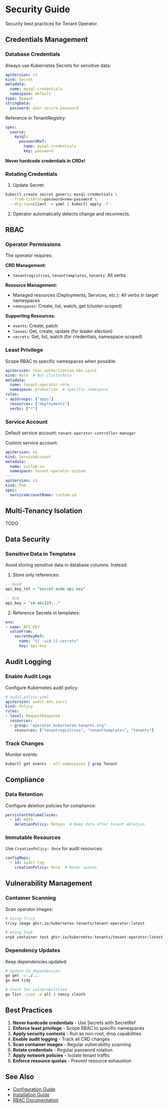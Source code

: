 # Security Guide

Security best practices for Tenant Operator.

## Credentials Management

### Database Credentials

Always use Kubernetes Secrets for sensitive data:

```yaml
apiVersion: v1
kind: Secret
metadata:
  name: mysql-credentials
  namespace: default
type: Opaque
stringData:
  password: your-secure-password
```

Reference in TenantRegistry:

```yaml
spec:
  source:
    mysql:
      passwordRef:
        name: mysql-credentials
        key: password
```

**Never hardcode credentials in CRDs!**

### Rotating Credentials

1. Update Secret:
```bash
kubectl create secret generic mysql-credentials \
  --from-literal=password=new-password \
  --dry-run=client -o yaml | kubectl apply -f -
```

2. Operator automatically detects change and reconnects.

## RBAC

### Operator Permissions

The operator requires:

**CRD Management:**
- `tenantregistries`, `tenanttemplates`, `tenants`: All verbs

**Resource Management:**
- Managed resources (Deployments, Services, etc.): All verbs in target namespaces
- `namespaces`: Create, list, watch, get (cluster-scoped)

**Supporting Resources:**
- `events`: Create, patch
- `leases`: Get, create, update (for leader election)
- `secrets`: Get, list, watch (for credentials, namespace-scoped)

### Least Privilege

Scope RBAC to specific namespaces when possible:

```yaml
apiVersion: rbac.authorization.k8s.io/v1
kind: Role  # Not ClusterRole
metadata:
  name: tenant-operator-role
  namespace: production  # Specific namespace
rules:
- apiGroups: ["apps"]
  resources: ["deployments"]
  verbs: ["*"]
```

### Service Account

Default service account: `tenant-operator-controller-manager`

Custom service account:

```yaml
apiVersion: v1
kind: ServiceAccount
metadata:
  name: custom-sa
  namespace: tenant-operator-system
---
apiVersion: v1
kind: Pod
spec:
  serviceAccountName: custom-sa
```

## Multi-Tenancy Isolation

TODO

## Data Security

### Sensitive Data in Templates

Avoid storing sensitive data in database columns. Instead:

1. Store only references:
```sql
-- Good
api_key_ref = "secret-acme-api-key"

-- Bad
api_key = "sk-abc123..."
```

2. Reference Secrets in templates:
```yaml
env:
- name: API_KEY
  valueFrom:
    secretKeyRef:
      name: "{{ .uid }}-secrets"
      key: api-key
```

## Audit Logging

### Enable Audit Logs

Configure Kubernetes audit policy:

```yaml
# audit-policy.yaml
apiVersion: audit.k8s.io/v1
kind: Policy
rules:
- level: RequestResponse
  resources:
  - group: "operator.kubernetes-tenants.org"
    resources: ["tenantregistries", "tenanttemplates", "tenants"]
```

### Track Changes

Monitor events:

```bash
kubectl get events --all-namespaces | grep Tenant
```

## Compliance

### Data Retention

Configure deletion policies for compliance:

```yaml
persistentVolumeClaims:
  - id: data
    deletionPolicy: Retain  # Keep data after tenant deletion
```

### Immutable Resources

Use `CreationPolicy: Once` for audit resources:

```yaml
configMaps:
  - id: audit-log
    creationPolicy: Once  # Never update
```

## Vulnerability Management

### Container Scanning

Scan operator images:

```bash
# Using Trivy
trivy image ghcr.io/kubernetes-tenants/tenant-operator:latest

# Using Snyk
snyk container test ghcr.io/kubernetes-tenants/tenant-operator:latest
```

### Dependency Updates

Keep dependencies updated:

```bash
# Update Go dependencies
go get -u ./...
go mod tidy

# Check for vulnerabilities
go list -json -m all | nancy sleuth
```

## Best Practices

1. **Never hardcode credentials** - Use Secrets with SecretRef
2. **Enforce least privilege** - Scope RBAC to specific namespaces
3. **Apply security contexts** - Run as non-root, drop capabilities
4. **Enable audit logging** - Track all CRD changes
5. **Scan container images** - Regular vulnerability scanning
6. **Rotate credentials** - Regular password rotation
7. **Apply network policies** - Isolate tenant traffic
8. **Enforce resource quotas** - Prevent resource exhaustion

## See Also

- [Configuration Guide](configuration.md)
- [Installation Guide](installation.md)
- [RBAC Documentation](https://kubernetes.io/docs/reference/access-authn-authz/rbac/)
